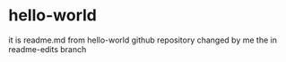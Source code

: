 # hello-world

it is readme.md from hello-world github repository changed by me the in readme-edits branch
